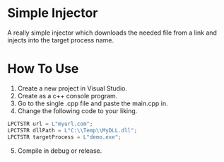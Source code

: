 # Simple Injector
A really simple injector which downloads the needed file from a link and injects into the target process name.

# How To Use
1. Create a new project in Visual Studio.
2. Create as a c++ console program.
3. Go to the single .cpp file and paste the main.cpp in.
4. Change the following code to your liking.
```cpp
LPCTSTR url = L"myurl.com";
LPCTSTR dllPath = L"C:\\Temp\\MyDLL.dll";
LPCTSTR targetProcess = L"demo.exe";
```
5. Compile in debug or release.
